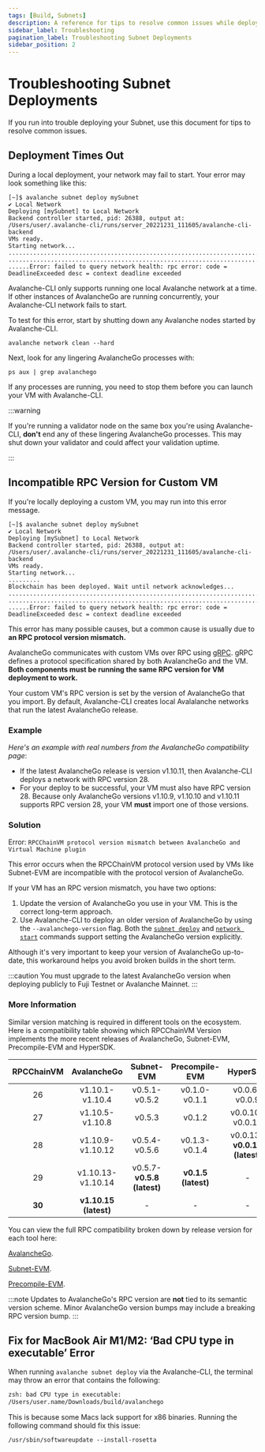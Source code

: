 ```yaml
---
tags: [Build, Subnets]
description: A reference for tips to resolve common issues while deploying Subnets on Avalanche.
sidebar_label: Troubleshooting
pagination_label: Troubleshooting Subnet Deployments
sidebar_position: 2
---
```


# Troubleshooting Subnet Deployments

If you run into trouble deploying your Subnet, use this document for tips to resolve common issues.

## Deployment Times Out

During a local deployment, your network may fail to start. Your error may look something like this:

```text
[~]$ avalanche subnet deploy mySubnet
✔ Local Network
Deploying [mySubnet] to Local Network
Backend controller started, pid: 26388, output at: /Users/user/.avalanche-cli/runs/server_20221231_111605/avalanche-cli-backend
VMs ready.
Starting network...
..................................................................................
..................................................................................
......Error: failed to query network health: rpc error: code = DeadlineExceeded desc = context deadline exceeded
```

Avalanche-CLI only supports running one local Avalanche network at a time. If other instances of
AvalancheGo are running concurrently, your Avalanche-CLI network fails to start.

To test for this error, start by shutting down any Avalanche nodes started by Avalanche-CLI.

```shell
avalanche network clean --hard
```

Next, look for any lingering AvalancheGo processes with:

```shell
ps aux | grep avalanchego
```

If any processes are running, you need to stop them before you can launch your VM with Avalanche-CLI.

:::warning

If you're running a validator node on the same box you're using Avalanche-CLI, **don't** end any
of these lingering AvalancheGo processes. This may shut down your validator and could affect
your validation uptime.

:::

## Incompatible RPC Version for Custom VM

If you're locally deploying a custom VM, you may run into this error message.

```text
[~]$ avalanche subnet deploy mySubnet
✔ Local Network
Deploying [mySubnet] to Local Network
Backend controller started, pid: 26388, output at: /Users/user/.avalanche-cli/runs/server_20221231_111605/avalanche-cli-backend
VMs ready.
Starting network...
.........
Blockchain has been deployed. Wait until network acknowledges...
..................................................................................
..................................................................................
......Error: failed to query network health: rpc error: code = DeadlineExceeded desc = context deadline exceeded
```

This error has many possible causes, but a common cause is usually due to **an RPC
protocol version mismatch.**

AvalancheGo communicates with custom VMs over RPC using [gRPC](https://grpc.io/). gRPC defines a
protocol specification shared by both AvalancheGo and the VM. **Both components must be running
the same RPC version for VM deployment to work.**

Your custom VM's RPC version is set by the version of AvalancheGo that you import. By default,
Avalanche-CLI creates local Avalalanche networks that run the latest AvalancheGo release.

### Example

_Here's an example with real numbers from the AvalancheGo compatibility page_:

- If the latest AvalancheGo release is version v1.10.11, then Avalanche-CLI deploys a network with
RPC version 28.
- For your deploy to be successful, your VM must also have RPC version 28. Because only
AvalancheGo versions v1.10.9, v1.10.10 and v1.10.11 supports RPC version 28, 
your VM **must** import one of those versions.

### Solution

Error: `RPCChainVM protocol version mismatch between AvalancheGo and Virtual Machine plugin`

This error occurs when the RPCChainVM protocol version used by VMs like Subnet-EVM
are incompatible with the protocol version of AvalancheGo.

If your VM has an RPC version mismatch, you have two options: 

1. Update the version of AvalancheGo you use in your VM. This is the correct long-term approach.
2. Use Avalanche-CLI to deploy an older version of AvalancheGo by using the
`--avalanchego-version` flag. Both the [`subnet deploy`](/tooling/avalanche-cli.md#subnet-deploy)
and [`network start`](/tooling/avalanche-cli.md#network-start) commands support
setting the AvalancheGo version explicitly.

Although it's very important to keep your version of AvalancheGo up-to-date,
this workaround helps you avoid broken builds in the short term. 

:::caution
You must upgrade to the latest AvalancheGo version when deploying publicly to 
Fuji Testnet or Avalanche Mainnet.
:::

### More Information

Similar version matching is required in different tools on the ecosystem. Here is a compatibility 
table showing which RPCChainVM Version implements the more recent releases of 
AvalancheGo, Subnet-EVM, Precompile-EVM and HyperSDK.

| RPCChainVM | AvalancheGo                    | Subnet-EVM               | Precompile-EVM             | HyperSDK |
| :--------: | :-------:                      | :-------:                | :-------:                  | :-------: |
| 26         | v1.10.1-v1.10.4                | v0.5.1-v0.5.2            | v0.1.0-v0.1.1              | v0.0.6-v0.0.9 |
| 27         | v1.10.5-v1.10.8                | v0.5.3                   | v0.1.2                     | v0.0.10-v0.0.12 |
| 28         | v1.10.9-v1.10.12               | v0.5.4-v0.5.6            | v0.1.3-v0.1.4              | v0.0.13-**v0.0.15 (latest)** |
| 29     | v1.10.13-v1.10.14                  | v0.5.7-**v0.5.8 (latest)** | **v0.1.5 (latest)**      | -          |
| **30**     | **v1.10.15 (latest)**          | -                         | -                         | -          |

You can view the full RPC compatibility broken down by release version for each tool here: 

[AvalancheGo](https://github.com/ava-labs/avalanchego/blob/master/version/compatibility.json).

[Subnet-EVM](https://github.com/ava-labs/subnet-evm/blob/master/compatibility.json).

[Precompile-EVM](https://github.com/ava-labs/precompile-evm/blob/main/compatibility.json).


:::note
Updates to AvalancheGo's RPC version are **not** tied to its semantic version scheme. Minor AvalancheGo
version bumps may include a breaking RPC version bump.
:::

## Fix for MacBook Air M1/M2: ‘Bad CPU type in executable’ Error

When running `avalanche subnet deploy` via the Avalanche-CLI, the terminal may throw an error that
contains the following: 

``` zsh
zsh: bad CPU type in executable:
/Users/user.name/Downloads/build/avalanchego
```

This is because some Macs lack support for x86 binaries. Running the following command should fix
this issue:

`/usr/sbin/softwareupdate --install-rosetta`


